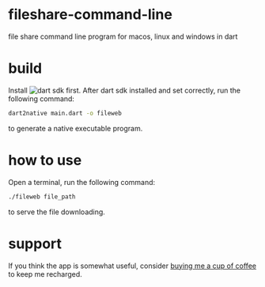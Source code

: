 # fileshare-command-line
file share command line program for macos, linux and windows in dart

# build
Install ![dart sdk](https://dart.dev/get-dart) first. After dart sdk installed and set correctly, run the following command:
```bash
dart2native main.dart -o fileweb
```
to generate a native executable program.

# how to use
Open a terminal, run the following command:
```bash
./fileweb file_path
```

to serve the file downloading.

# support
If you think the app is somewhat useful, consider [buying me a cup of coffee](https://www.paypal.me/minweix) to keep me recharged.
